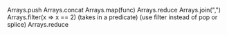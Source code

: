 Arrays.push
Arrays.concat
Arrays.map(func)
Arrays.reduce
Arrays.join(",")
Arrays.filter(x => x == 2) (takes in a predicate)
(use filter instead of pop or splice)
Arrays.reduce

